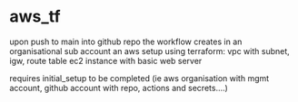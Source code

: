 # aws_tf
upon push to main into github repo the workflow creates in an organisational sub account an aws setup using terraform:
vpc with subnet, igw, route table 
ec2 instance with basic web server


requires initial_setup to be completed (ie aws organisation with mgmt account, github account with repo, actions and secrets....)

